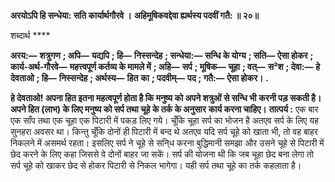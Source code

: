 **अरयोऽपि हि सन्धेया: सति कार्यार्थगौरवे ।** **अहिमूषिकवद्देवा ह्यर्थस्य पदवीं गतै: ॥ २०॥** 

शब्दार्थ **** 

**अरय:—** **शत्रुगण** **; अपि—** **यद्यपि** **; हि—** **निस्सन्देह** **; सन्धेया:—** **सन्धि के योग्य** **; सति—** **ऐसा होकर** **; कार्य-अर्थ-गौरवे—** **महत्त्वपूर्ण कर्तव्य के मामले में** **; अहि—** **सर्प** **; मूषिक—** **चूहा** **; वत्—** **स²श** **; देवा:—** **हे देवताओ** **; हि—** **निस्सन्देह** **; अर्थस्य—** **हित** **का** **; पदवीम्—** **पद** **; गतै:—** **ऐसा होकर।** **.** 

**हे देवताओ! अपना हित इतना महत्वपूर्ण होता है कि मनुष्य को अपने शत्रुओं से सन्धि भी** **करनी पड़ सकती है। अपने हित (लाभ) के लिए मनुष्य को सर्प तथा चूहे के तर्क के अनुसार** **कार्य करना चाहिए।** **तात्पर्य :** एक बार एक साँप तथा एक चूहा एक पिटारी में पकड़ लिए गये। चूँकि चूहा सर्प का भोजन है अतएव सर्प के लिए यह सुनहरा अवसर था। किन्तु चूँकि दोनों ही पिटारी में बन्द थे अतएव यदि सर्प चूहे को खाता भी, तो वह बाहर निकलने में असमर्थ रहता। इसलिए सर्प ने चूहे से सनि्ध करना बुद्धिमानी समझा और उसने चूहे से पिटारी में छेद करने के लिए कहा जिससे वे दोनों बाहर जा सकें। सर्प की योजना थी कि जब चूहा छेद बना लेगा तो सर्प चूहे को खाकर छेद से होकर पिटारी से निकल भागेगा। यही सर्प तथा चूहे का तर्क कहलाता है।  
